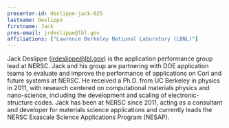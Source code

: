 ```yaml
---
presenter-id: deslippe-jack-025
lastname: Deslippe
firstname: Jack
pres-email: jrdeslippe@lbl.gov
affiliations: ["Lawrence Berkeley National Laboratory (LBNL)"]
---
```

Jack Deslippe (<jrdeslippe@lbl.gov>) is the application performance
group lead at NERSC. Jack and his group are partnering with DOE
application teams to evaluate and improve the performance of
applications on Cori and future systems at NERSC. He received a
Ph.D. from UC Berkeley in physics in 2011, with research centered on
computational materials physics and nano-science, including the
development and scaling of electronic-structure codes. Jack has been
at NERSC since 2011, acting as a consultant and developer for
materials science applications and currently leads the NERSC Exascale
Science Applications Program (NESAP).

